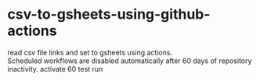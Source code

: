 # csv-to-gsheets-using-github-actions

read csv file links and set to gsheets using actions.<br>
Scheduled workflows are disabled automatically after 60 days of repository inactivity.
activate 60 test run
